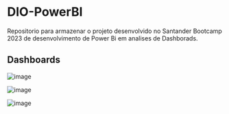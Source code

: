 # DIO-PowerBI   

Repositorio para armazenar o projeto desenvolvido no Santander Bootcamp 2023 de desenvolvimento de Power Bi em analises de Dashborads.

## Dashboards

![image](https://github.com/2mai2/DIO-PowerBI/assets/101836117/0e08d8be-5dac-4c53-b874-cb253f64db14)

![image](https://github.com/2mai2/DIO-PowerBI/assets/101836117/b10b46a9-d9d5-4373-b318-727fb1fb86a5)

![image](https://github.com/2mai2/DIO-PowerBI/assets/101836117/d81ee09e-a61b-40df-a8f5-cbb698fed0e1)




